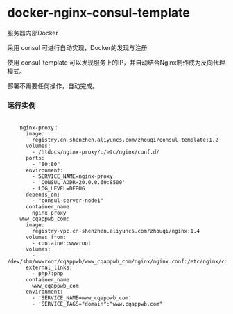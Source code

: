 # docker-nginx-consul-template

服务器内部Docker

采用 consul 可进行自动实现，Docker的发现与注册

使用 consul-template 可以发现服务上的IP，并自动结合Nginx制作成为反向代理模式。

部署不需要任何操作，自动完成。

### 运行实例
```
    
    nginx-proxy：  
      image:  
        registry.cn-shenzhen.aliyuncs.com/zhouqi/consul-template:1.2 
      volumes: 
        - /htdocs/nginx-proxy/:/etc/nginx/conf.d/ 
      ports:
        - "80:80"
      environment:
        - SERVICE_NAME=nginx-proxy
        - 'CONSUL_ADDR=20.0.0.60:8500'
        - LOG_LEVEL=DEBUG
      depends_on:
        - "consul-server-node1"
      container_name:
        nginx-proxy
    www_cqappwb_com:
      image:
        registry-vpc.cn-shenzhen.aliyuncs.com/zhouqi/nginx:1.4
      volumes_from:
        - container:wwwroot
      volumes:
        - /dev/shm/wwwroot/cqappwb/www_cqappwb_com/nginx/nginx.conf:/etc/nginx/conf.d/default.conf
      external_links:
        - php7:php
      container_name:
        www_cqappwb_com
      environment:
        - 'SERVICE_NAME=www_cqappwb_com'
        - 'SERVICE_TAGS="domain":"www.cqappwb.com"'
    
```
